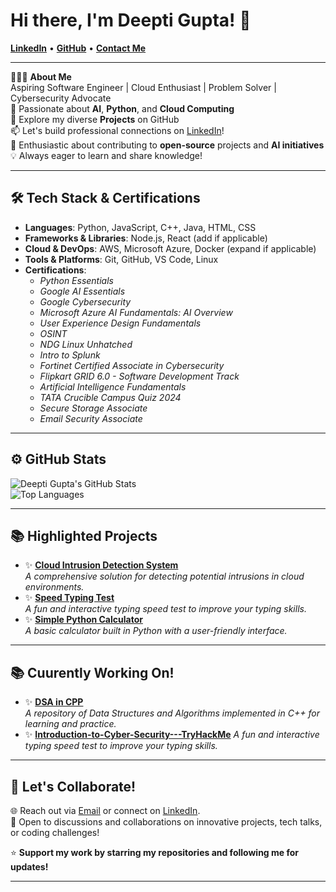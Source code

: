 # Hi there, I'm Deepti Gupta! 👋

[**LinkedIn**](https://www.linkedin.com/in/deepti-gupta-775736289/) • [**GitHub**](https://github.com/Deeptig9138) • [**Contact Me**](mailto:deeptigupta9138@gmail.com)

---

👨🏻‍💻 **About Me**  
Aspiring Software Engineer | Cloud Enthusiast | Problem Solver | Cybersecurity Advocate  
🌟 Passionate about **AI**, **Python**, and **Cloud Computing**  
🚀 Explore my diverse **Projects** on GitHub  
📫 Let's build professional connections on [LinkedIn](https://www.linkedin.com/in/deepti-gupta-775736289/)!  
👯 Enthusiastic about contributing to **open-source** projects and **AI initiatives**  
💡 Always eager to learn and share knowledge!

---

## 🛠 **Tech Stack & Certifications**

- **Languages**: Python, JavaScript, C++, Java, HTML, CSS
- **Frameworks & Libraries**: Node.js, React (add if applicable)
- **Cloud & DevOps**: AWS, Microsoft Azure, Docker (expand if applicable)
- **Tools & Platforms**: Git, GitHub, VS Code, Linux
- **Certifications**:
  - *Python Essentials*
  - *Google AI Essentials*
  - *Google Cybersecurity*
  - *Microsoft Azure AI Fundamentals: AI Overview*
  - *User Experience Design Fundamentals*
  - *OSINT*
  - *NDG Linux Unhatched*
  - *Intro to Splunk*
  - *Fortinet Certified Associate in Cybersecurity*
  - *Flipkart GRID 6.0 - Software Development Track*
  - *Artificial Intelligence Fundamentals*
  - *TATA Crucible Campus Quiz 2024*
  - *Secure Storage Associate*
  - *Email Security Associate*

---

## ⚙️ **GitHub Stats**

![Deepti Gupta's GitHub Stats](https://github-readme-stats.vercel.app/api?username=Deeptig9138&show_icons=true&theme=radical)  
![Top Languages](https://github-readme-stats.vercel.app/api/top-langs/?username=Deeptig9138&layout=compact&theme=radical)

---

## 📚 **Highlighted Projects**

- ✨ [**Cloud Intrusion Detection System**](https://github.com/Deeptig9138/Cloud_Intrusion_Detection_System)  
  *A comprehensive solution for detecting potential intrusions in cloud environments.*
- ✨ [**Speed Typing Test**](https://github.com/Deeptig9138/Speed-Typing-Test)  
  *A fun and interactive typing speed test to improve your typing skills.*
- ✨ [**Simple Python Calculator**](https://github.com/Deeptig9138/Calculator)  
  *A basic calculator built in Python with a user-friendly interface.*

---

## 📚 **Cuurently Working On!**

- ✨ [**DSA in CPP**](https://github.com/Deeptig9138/DSA-in-CPP)  
  *A repository of Data Structures and Algorithms implemented in C++ for learning and practice.*
- ✨ [**Introduction-to-Cyber-Security---TryHackMe**](https://github.com/Deeptig9138/Introduction-to-Cyber-Security---TryHackMe)
  *A fun and interactive typing speed test to improve your typing skills.*

---

## 🤝 **Let's Collaborate!**

🌐 Reach out via [Email](mailto:deeptigupta9138@gmail.com) or connect on [LinkedIn](https://www.linkedin.com/in/deepti-gupta-775736289/).  
💬 Open to discussions and collaborations on innovative projects, tech talks, or coding challenges!

⭐️ **Support my work by starring my repositories and following me for updates!**

---
